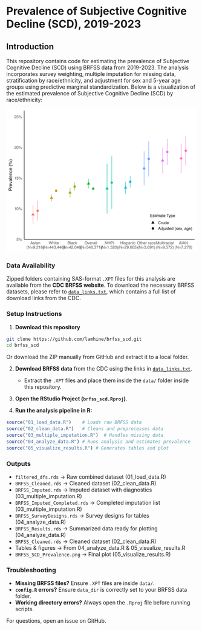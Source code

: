 # Prevalence of Subjective Cognitive Decline (SCD), 2019-2023

## Introduction

This repository contains code for estimating the prevalence of Subjective Cognitive Decline (SCD) using BRFSS data from 2019-2023. The analysis incorporates survey weighting, multiple imputation for missing data, stratification by race/ethnicity, and adjustment for sex and 5-year age groups using predictive marginal standardization.
Below is a visualization of the estimated prevalence of Subjective Cognitive Decline (SCD) by race/ethnicity:

![SCD Prevalence Plot](figures/BRFSS_SCD_Prevalence.png)


### **Data Availability**

Zipped folders containing SAS-format `.XPT` files for this analysis are available from the **CDC BRFSS website**. To download the necessary BRFSS datasets, please refer to [`data_links.txt`](data_links.txt), which contains a full list of download links from the CDC.

### **Setup Instructions**

1. **Download this repository**
```sh
git clone https://github.com/lamhine/brfss_scd.git
cd brfss_scd
```
Or download the ZIP manually from GitHub and extract it to a local folder.

2. **Download BRFSS data** from the CDC using the links in [`data_links.txt`](data_links.txt).
   - Extract the `.XPT` files and place them inside the `data/` folder inside this repository.

3. **Open the RStudio Project (`brfss_scd.Rproj`)**.

4. **Run the analysis pipeline in R:**
```r
source("01_load_data.R")    # Loads raw BRFSS data
source("02_clean_data.R")   # Cleans and preprocesses data
source("03_multiple_imputation.R")  # Handles missing data
source("04_analyze_data.R") # Runs analysis and estimates prevalence
source("05_visualize_results.R") # Generates tables and plot
```

### **Outputs**
- `filtered_dfs.rds` → Raw combined dataset (01_load_data.R)
- `BRFSS_Cleaned.rds` → Cleaned dataset (02_clean_data.R)
- `BRFSS_Imputed.rds` → Imputed dataset with diagnostics (03_multiple_imputation.R)
- `BRFSS_Imputed_Completed.rds` → Completed imputation list (03_multiple_imputation.R)
- `BRFSS_SurveyDesigns.rds` → Survey designs for tables (04_analyze_data.R)
- `BRFSS_Results.rds` → Summarized data ready for plotting (04_analyze_data.R)
- `BRFSS_Cleaned.rds` → Cleaned dataset (02_clean_data.R)
- Tables & figures → From 04_analyze_data.R & 05_visualize_results.R
- `BRFSS_SCD_Prevalence.png` → Final plot (05_visualize_results.R)

### **Troubleshooting**
- **Missing BRFSS files?** Ensure `.XPT` files are inside `data/`.
- **`config.R` errors?** Ensure `data_dir` is correctly set to your BRFSS data folder.
- **Working directory errors?** Always open the `.Rproj` file before running scripts.

For questions, open an issue on GitHub.
